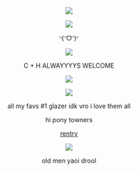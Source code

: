 <p align="center">
  <img src="https://github.com/user-attachments/assets/ac489064-b0c8-400d-b93b-b0325271ff10"/>
</p>

<p align="center">
  <img src="https://github.com/user-attachments/assets/2ecd22af-6a00-48e0-bab3-a4ae7d65a04f"/>
</p>



<p align="center">◝(ᵔᗜᵔ)◜ 

<div align="center">

![](https://komarev.com/ghpvc/?username=absolutelynormalindividual&color=grey) 

</div>

<p align="center"> C + H ALWAYYYYS WELCOME


<p align="center">
  <img src="https://github.com/user-attachments/assets/675889bd-70b3-4188-b93e-9914fa973903"/>
</p>

















<p align="center">
  <img src="https://github.com/user-attachments/assets/26736d53-cafb-4bde-9493-29721c30a275"/>
</p>    
                                
<p align="center"> all my favs #1 glazer idk vro  i love them all 





<p align="center">   hi pony towners



<p align="center">
<a href="https://rentry.co/deXXXpio" rel="nofollow"> rentry  </a>  



<p align="center">
  <img src="https://github.com/user-attachments/assets/281d9d79-7aa9-45a7-8fa3-75c7743b7b8a"/>
</p>    


<p align="center">
old men yaoi drool
